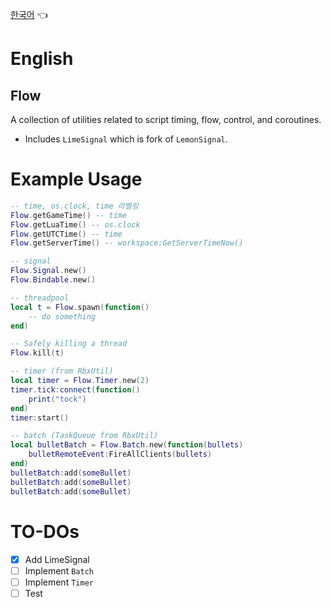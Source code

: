 [한국어](https://github.com/CavefulGames/HandyNet/blob/main/README_kr.md) 👈
# English

## Flow
A collection of utilities related to script timing, flow, control, and coroutines.
- Includes `LimeSignal` which is fork of `LemonSignal`.

# Example Usage
```lua
-- time, os.clock, time 라벨링
Flow.getGameTime() -- time
Flow.getLuaTime() -- os.clock
Flow.getUTCTime() -- time
Flow.getServerTime() -- workspace:GetServerTimeNow()

-- signal
Flow.Signal.new()
Flow.Bindable.new()

-- threadpool
local t = Flow.spawn(function()
	-- do something
end)

-- Safely killing a thread
Flow.kill(t)

-- timer (from RbxUtil)
local timer = Flow.Timer.new(2)
timer.tick:connect(function()
	print("tock")
end)
timer:start()

-- batch (TaskQueue from RbxUtil)
local bulletBatch = Flow.Batch.new(function(bullets)
	bulletRemoteEvent:FireAllClients(bullets)
end)
bulletBatch:add(someBullet)
bulletBatch:add(someBullet)
bulletBatch:add(someBullet)
```

# TO-DOs
- [x] Add LimeSignal
- [ ] Implement `Batch`
- [ ] Implement `Timer`
- [ ] Test
